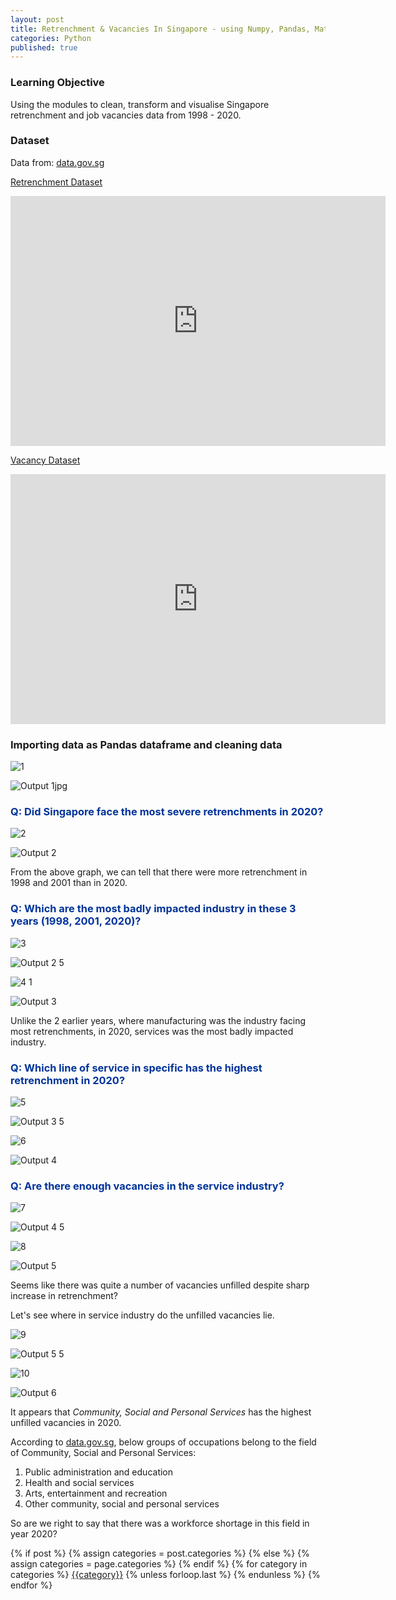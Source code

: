 ```yaml
---
layout: post
title: Retrenchment & Vacancies In Singapore - using Numpy, Pandas, Matplotlib
categories: Python
published: true
---
```


### Learning Objective
Using the modules to clean, transform and visualise Singapore retrenchment and job vacancies data from 1998 - 2020.

### Dataset
Data from: [data.gov.sg](https://data.gov.sg/)

[Retrenchment Dataset](https://data.gov.sg/dataset/retrenched-employees-by-industry-and-occupational-group-quarterly?resource_id=39fd4186-8a2b-441d-8de4-8ece239c5f39)

<iframe width="600" height="400" src="https://data.gov.sg/dataset/retrenched-employees-by-industry-and-occupational-group-quarterly/resource/39fd4186-8a2b-441d-8de4-8ece239c5f39/view/d626d058-924f-4d9f-9c96-91d8adee6496" frameBorder="0"> </iframe>

[Vacancy Dataset](https://data.gov.sg/dataset/job-vacancy-by-industry-and-occupational-group-annual?resource_id=c9aa2db3-99f8-45cf-a0f3-7a86fced62df)

<iframe width="600" height="400" src="https://data.gov.sg/dataset/job-vacancy-by-industry-and-occupational-group-annual/resource/c9aa2db3-99f8-45cf-a0f3-7a86fced62df/view/25d8cab6-2ac3-4ba3-ba58-ae7de8d55e9d" frameBorder="0"> </iframe>

### Importing data as Pandas dataframe and cleaning data

![1](https://user-images.githubusercontent.com/85727619/128605237-4145cc6a-5ee7-42a6-bb7e-c107440bd454.jpg)

![Output 1jpg](https://user-images.githubusercontent.com/85727619/128590108-357d727e-d15e-48e7-a6a0-6319fa6541cb.jpg)

<H3><font color='#003399'> Q: Did Singapore face the most severe retrenchments in 2020? </font></H3>

![2](https://user-images.githubusercontent.com/85727619/128605244-2f81e5cd-a46b-413b-bd1d-5b8ce4c1adeb.jpg)

![Output 2](https://user-images.githubusercontent.com/85727619/128590222-9ad844c5-ab5e-4731-80bc-0bd0bd152b82.jpg)

From the above graph, we can tell that there were more retrenchment in 1998 and 2001 than in 2020.


### <font color='#003399'> Q: Which are the most badly impacted industry in these 3 years (1998, 2001, 2020)? </font>

![3](https://user-images.githubusercontent.com/85727619/128605253-6c66126c-9daa-4566-a3a3-fbb2ac25a3ba.jpg)

![Output 2 5](https://user-images.githubusercontent.com/85727619/128590789-88dcb35a-6352-473b-ae79-ace3482b21b8.jpg)

![4 1](https://user-images.githubusercontent.com/85727619/128605257-e9fba771-0aac-4ddc-a6da-883228f1ad8e.jpg)

![Output 3](https://user-images.githubusercontent.com/85727619/128590561-5b99ced2-43e6-4319-b7bc-b1d1bacae443.jpg)

Unlike the 2 earlier years, where manufacturing was the industry facing most retrenchments, in 2020, services was the most badly impacted industry.


### <font color='#003399'> Q: Which line of service in specific has the highest retrenchment in 2020? </font>

![5](https://user-images.githubusercontent.com/85727619/128605260-adb85e83-088a-40fa-a468-6757f87d3e9c.jpg)

![Output 3 5](https://user-images.githubusercontent.com/85727619/128590766-0cd5dfcd-bcb5-4aa8-84c0-e85b9c8df6bb.jpg)

![6](https://user-images.githubusercontent.com/85727619/128605262-bbabd2a1-e4ae-4e82-9a5f-dc2a2f4e7be4.jpg)

![Output 4](https://user-images.githubusercontent.com/85727619/128590728-14e258c6-6610-4b2d-b9d0-79b3c7c3f3d7.jpg)


### <font color='#003399'> Q: Are there enough vacancies in the service industry? </font>

![7](https://user-images.githubusercontent.com/85727619/128605266-efcaa627-1221-46ff-b67e-8507cb5c38c7.jpg)

![Output 4 5](https://user-images.githubusercontent.com/85727619/128601689-079ad328-4bc6-4649-ae7d-62dc7d5454de.jpg)

![8](https://user-images.githubusercontent.com/85727619/128605267-641fc9d6-aea6-4555-a503-0902668d98a7.jpg)

![Output 5](https://user-images.githubusercontent.com/85727619/128601787-7336fb31-f378-4863-ae93-dcc980e98c2f.jpg)

Seems like there was quite a number of vacancies unfilled despite sharp increase in retrenchment?

Let's see where in service industry do the unfilled vacancies lie.

![9](https://user-images.githubusercontent.com/85727619/128605272-d6d158ff-1519-4a59-ad8d-a17b82b23261.jpg)

![Output 5 5](https://user-images.githubusercontent.com/85727619/128601872-fce372dd-6bb8-49b3-b3f8-215fc5f0dfa4.jpg)

![10](https://user-images.githubusercontent.com/85727619/128605277-5443bbdb-d774-4ad7-9e59-8efec17658e7.jpg)

![Output 6](https://user-images.githubusercontent.com/85727619/128601901-5e64a83c-d677-4715-b783-9ba998b08048.jpg)

It appears that *Community, Social and Personal Services* has the highest unfilled vacancies in 2020.

According to [data.gov.sg](https://data.gov.sg/), below groups of occupations belong to the field of Community, Social and Personal Services:
1. Public administration and education
2. Health and social services
3. Arts, entertainment and recreation
4. Other community, social and personal services

So are we right to say that there was a workforce shortage in this field in year 2020?


<div class="post-categories">
  {% if post %}
    {% assign categories = post.categories %}
  {% else %}
    {% assign categories = page.categories %}
  {% endif %}
  {% for category in categories %}
  <a href="{{site.baseurl}}/categories/#{{category|slugize}}">{{category}}</a>
  {% unless forloop.last %}&nbsp;{% endunless %}
  {% endfor %}
</div>
